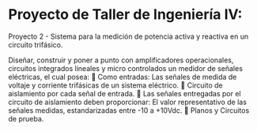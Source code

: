 # Proyecto de Taller de Ingeniería IV:
Proyecto 2 - Sistema para la medición de potencia activa y reactiva en un circuito trifásico.

Diseñar, construir y poner a punto con amplificadores operacionales, circuitos integrados lineales y micro controlados un medidor de señales eléctricas, el cual posea:
	Como entradas: Las señales de medida de voltaje y corriente trifásicas de un sistema eléctrico.
	Circuito de aislamiento por cada señal de entrada.
	Las señales entregadas por el circuito de aislamiento deben proporcionar: El valor representativo de las señales medidas, estandarizadas entre -10 a +10Vdc.
	Planos y Circuitos de prueba.
